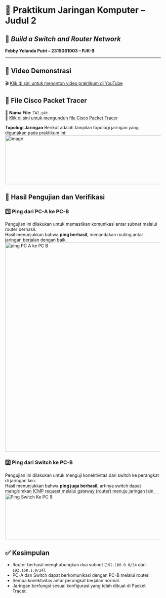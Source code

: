 # 🧩 Praktikum Jaringan Komputer – Judul 2  
## 🔧 *Build a Switch and Router Network*  
**Febby Yolanda Putri – 2315061003 – PJK-B**

---

## 🎥 Video Demonstrasi  
🎬 [Klik di sini untuk menonton video praktikum di YouTube](https://youtu.be/F0Ty90rI50Y?si=hD3PuRUjB7xxTO1d)

## 💾 File Cisco Packet Tracer  
📁 **Nama File:** `TA2.pkt`  
🔗 [Klik di sini untuk mengunduh file Cisco Packet Tracer](./TA2.pkt)


**Topologi Jaringan**
Berikut adalah tampilan topologi jaringan yang digunakan pada praktikum ini:
<img width="625" height="158" alt="image" src="https://github.com/user-attachments/assets/46994c88-d9ae-4687-b264-d5f2d6712091" />

## 🧪 Hasil Pengujian dan Verifikasi
### 1️⃣ Ping dari PC-A ke PC-B  
Pengujian ini dilakukan untuk memastikan komunikasi antar subnet melalui router berhasil.  
Hasil menunjukkan bahwa **ping berhasil**, menandakan routing antar jaringan berjalan dengan baik.
<img width="863" height="677" alt="ping PC A ke PC B" src="https://github.com/user-attachments/assets/943ce8dc-2549-44a0-958a-17e006c15a36" />

### 2️⃣ Ping dari Switch ke PC-B  
Pengujian ini dilakukan untuk menguji konektivitas dari switch ke perangkat di jaringan lain.  
Hasil menunjukkan bahwa **ping juga berhasil**, artinya switch dapat mengirimkan ICMP request melalui gateway (router) menuju jaringan lain.
<img width="846" height="150" alt="Ping Switch Ke PC B" src="https://github.com/user-attachments/assets/3467340a-89d3-409c-ae8b-f33a9eef6962" />

## ✅ Kesimpulan  
- Router berhasil menghubungkan dua subnet (`192.168.0.0/24` dan `192.168.1.0/24`).  
- PC-A dan Switch dapat berkomunikasi dengan PC-B melalui router.  
- Semua konektivitas antar perangkat berjalan normal.  
- Jaringan berfungsi sesuai konfigurasi yang telah dibuat di Packet Tracer.  

